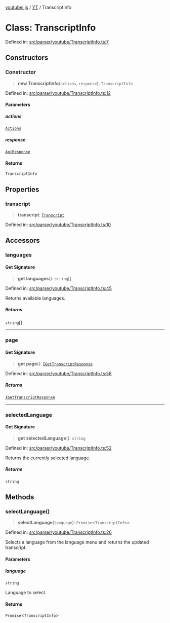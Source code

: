 [youtubei.js](../../../../README.md) / [YT](../README.md) / TranscriptInfo

# Class: TranscriptInfo

Defined in: [src/parser/youtube/TranscriptInfo.ts:7](https://github.com/LuanRT/YouTube.js/blob/0733f60b57877f6b8b87dfd5cc6195b5085f5c09/src/parser/youtube/TranscriptInfo.ts#L7)

## Constructors

### Constructor

> **new TranscriptInfo**(`actions`, `response`): `TranscriptInfo`

Defined in: [src/parser/youtube/TranscriptInfo.ts:12](https://github.com/LuanRT/YouTube.js/blob/0733f60b57877f6b8b87dfd5cc6195b5085f5c09/src/parser/youtube/TranscriptInfo.ts#L12)

#### Parameters

##### actions

[`Actions`](../../../../classes/Actions.md)

##### response

[`ApiResponse`](../../../../interfaces/ApiResponse.md)

#### Returns

`TranscriptInfo`

## Properties

### transcript

> **transcript**: [`Transcript`](../../YTNodes/classes/Transcript.md)

Defined in: [src/parser/youtube/TranscriptInfo.ts:10](https://github.com/LuanRT/YouTube.js/blob/0733f60b57877f6b8b87dfd5cc6195b5085f5c09/src/parser/youtube/TranscriptInfo.ts#L10)

## Accessors

### languages

#### Get Signature

> **get** **languages**(): `string`[]

Defined in: [src/parser/youtube/TranscriptInfo.ts:45](https://github.com/LuanRT/YouTube.js/blob/0733f60b57877f6b8b87dfd5cc6195b5085f5c09/src/parser/youtube/TranscriptInfo.ts#L45)

Returns available languages.

##### Returns

`string`[]

***

### page

#### Get Signature

> **get** **page**(): [`IGetTranscriptResponse`](../../../../type-aliases/IGetTranscriptResponse.md)

Defined in: [src/parser/youtube/TranscriptInfo.ts:56](https://github.com/LuanRT/YouTube.js/blob/0733f60b57877f6b8b87dfd5cc6195b5085f5c09/src/parser/youtube/TranscriptInfo.ts#L56)

##### Returns

[`IGetTranscriptResponse`](../../../../type-aliases/IGetTranscriptResponse.md)

***

### selectedLanguage

#### Get Signature

> **get** **selectedLanguage**(): `string`

Defined in: [src/parser/youtube/TranscriptInfo.ts:52](https://github.com/LuanRT/YouTube.js/blob/0733f60b57877f6b8b87dfd5cc6195b5085f5c09/src/parser/youtube/TranscriptInfo.ts#L52)

Returns the currently selected language.

##### Returns

`string`

## Methods

### selectLanguage()

> **selectLanguage**(`language`): `Promise`\<`TranscriptInfo`\>

Defined in: [src/parser/youtube/TranscriptInfo.ts:26](https://github.com/LuanRT/YouTube.js/blob/0733f60b57877f6b8b87dfd5cc6195b5085f5c09/src/parser/youtube/TranscriptInfo.ts#L26)

Selects a language from the language menu and returns the updated transcript.

#### Parameters

##### language

`string`

Language to select.

#### Returns

`Promise`\<`TranscriptInfo`\>
